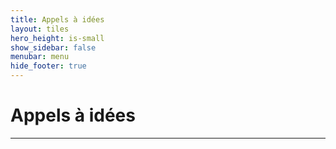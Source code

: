 ```yaml
---
title: Appels à idées
layout: tiles
hero_height: is-small
show_sidebar: false
menubar: menu
hide_footer: true
---
```

# Appels à idées

---

